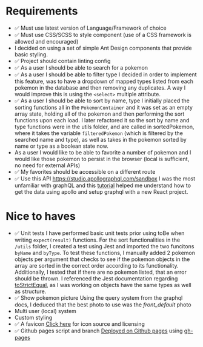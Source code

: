 # Requirements
- ✅ Must use latest version of Language/Framework of choice
- ✅ Must use CSS/SCSS to style component (use of a CSS framework is allowed and encouraged)
- I decided on using a set of simple Ant Design components that provide basic styling.
- ✅ Project should contain linting config
- ✅ As a user I should be able to search for a pokemon
- ✅ As a user I should be able to filter type
I decided in order to implement this feature, was to have a dropdown of mapped types listed from each pokemon in the database and then removing any duplicates. A way I would improve this is using the `<select>` multiple attribute. 
- ✅ As a user I should be able to sort by name, type
I initially placed the sorting functions all in the `PokemonContainer` and it was set as an empty array state, holding all of the pokemon and then performing the sort functions upon each load. I later refactored it so the sort by name and type functions were in the utils folder, and are called in sortedPokemon, where it takes the variable `filteredPokemon` (which is filtered by the searched name and type), as well as takes in the pokemon sorted by name or type as a boolean state now. 
- As a user I would like to be able to favorite a number of pokemon and I would like those pokemon to persist in the browser (local is sufficient, no need for external APIs)
- ✅ My favorites should be accessible on a different route
- ✅ Use this API https://studio.apollographql.com/sandbox
I was the most unfamiliar with graphQL and this [tutorial](https://www.youtube.com/watch?v=yKFoAF7J0mc) helped me understand how to get the data using apollo and setup graphql with a new React project.
# Nice to haves
- ✅ Unit tests
I have performed basic unit tests prior using toBe when writing `expect(result)` functions. For the sort functionalities in the `/utils` folder, I created a test using Jest and imported the two funcitons `byName` and `byType`. To test these functions, I manually added 2 pokemon objects per argument that checks to see if the pokemon objects in the array are sorted in the correct order according to its functionality. Additionally, I tested that if there are no pokemon listed, that an error should be thrown. I referenced the Jest documentation regarding [toStrictEqual](https://jestjs.io/docs/expect#tostrictequalvalue), as I was working on objects have the same types as well as structure.
- ✅ Show pokemon picture
Using the query system from the graphql docs, I deduced that the best photo to use was the *front_default* photo
- Multi user (local) system
- Custom styling
- ✅ A favicon
[Click here](https://iconduck.com/icons/53043/pokemon) for icon source and licensing 
- ✅ Github pages script and branch
[Deployed on Github pages](https://marishkazachariah.github.io/pokedex/) using [gh-pages](https://www.npmjs.com/package/gh-pages)